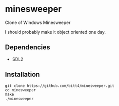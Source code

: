 # minesweeper
Clone of Windows Minesweeper

I should probably make it object oriented one day.

## Dependencies
 - SDL2

## Installation
```console
git clone https://github.com/bitt4/minesweeper.git
cd minesweeper
make
./minesweeper
```